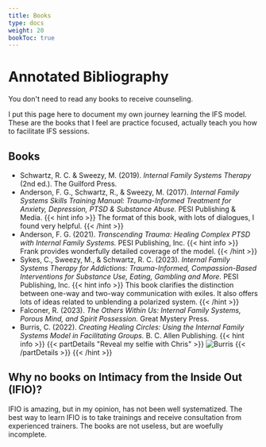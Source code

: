 ```yaml
---
title: Books
type: docs
weight: 20
bookToc: true
---
```


# Annotated Bibliography

You don't need to read any books to receive counseling.

I put this page here to document my own journey learning the IFS model.
These are the books that I feel are practice focused, actually teach you how to facilitate IFS sessions.

## Books

- Schwartz, R. C. & Sweezy, M. (2019). *Internal Family Systems Therapy* (2nd ed.). The Guilford Press.
- Anderson, F. G., Schwartz, R., & Sweezy, M. (2017). *Internal Family Systems Skills Training Manual: Trauma-Informed Treatment for Anxiety, Depression, PTSD & Substance Abuse.* PESI Publishing & Media.
    {{< hint info >}}
    The format of this book, with lots of dialogues, I found very helpful.
    {{< /hint >}}
- Anderson, F. G. (2021). *Transcending Trauma: Healing Complex PTSD with Internal Family Systems.* PESI Publishing, Inc.
    {{< hint info >}}
    Frank provides wonderfully detailed coverage of the model.
    {{< /hint >}}
- Sykes, C., Sweezy, M., & Schwartz, R. C. (2023). *Internal Family Systems Therapy for Addictions: Trauma-Informed, Compassion-Based Interventions for Substance Use, Eating, Gambling and More.* PESI Publishing, Inc.
    {{< hint info >}}
    This book clarifies the distinction between one-way and two-way communication with exiles. It also offers lots of ideas related to unblending a polarized system.
    {{< /hint >}}
- Falconer, R. (2023). *The Others Within Us: Internal Family Systems, Porous Mind, and Spirit Possession.* Great Mystery Press.
- Burris, C. (2022). *Creating Healing Circles: Using the Internal Family Systems Model in Facilitating Groups.* B. C. Allen Publishing.
    {{< hint info >}}
    {{< partDetails "Reveal my selfie with Chris" >}}
    ![Burris](burris-2023.webp)
    {{< /partDetails >}}
    {{< /hint >}}

## Why no books on Intimacy from the Inside Out (IFIO)?

IFIO is amazing, but in my opinion, has not been well systematized.
The best way to learn IFIO is to take trainings and receive consultation from experienced trainers.
The books are not useless, but are woefully incomplete.
